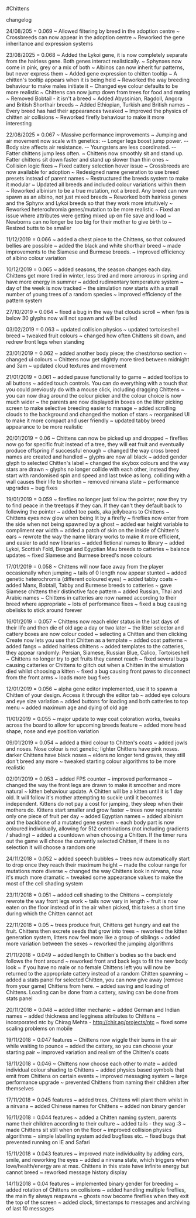 #Chittens

changelog

24/08/205 = 0.069
~ Allowed filtering by breed in the adoption centre
~ Crossbreeds can now appear in the adoption centre
~ Reworked the gene inheritance and expression systems

23/08/2025 = 0.068
~ Added the Lykoi gene, it is now completely separate from the hairless gene. Both genes interact realistically.
~ Sphynxes now come in pink, grey or a mix of both
~ Albinos can now inherit fur patterns, but never express them
~ Added gene expression to chitten tooltip
~ A chitten's tooltip appears when it is being held
~ Reworked the way breeding behaviour to make males initiate it
~ Changed eye colour defaults to be more realistic
~ Chittens can now jump down from trees for food and mating
~ Removed Bobtail - it isn't a breed
~ Added Abyssinian, Ragdoll, Angora and British Shorthair breeds
~ Added Ethiopian, Turkish and British names
~ Every breed has had their appearances tweaked
~ Improved the physics of chitten air collisions
~ Reworked firefly behaviour to make it more interesting

22/08/2025 = 0.067
~ Massive performance improvements
~ Jumping and air movement now scale with genetics: 
-- Longer legs boost jump power.
-- Body size affects air resistance. 
-- Youngsters are less coordinated. 
-- Fatter chittens jump less often.
~ Chittens now smoothly sit and stand up. Fatter chittens sit down faster and stand up slower than thin ones
~ Collision logic fixes
~ Fixed cattery selection hover issue
~ Crossbreeds are now available for adoption
~ Redesigned name generation to use breed presets instead of parent names
~ Restructured the breeds system to make it modular
~ Updated all breeds and included colour variations within them
~ Reworked albinism to be a true mutation, not a breed. Any breed can now spawn as an albino, not just mixed breeds
~ Reworked both hairless genes and the Sphynx and Lykoi breeds so that they work more intuitively
~ Reworked heterochromia genes/mutation to be more realistic
~ Fixed an issue where attributes were getting mixed up on file save and load
~ Newborns can no longer be too big for their mother to give birth to
~ Resized butts to be smaller

11/12/2019 = 0.066
~ added a chest piece to the Chittens, so that coloured bellies are possible
~ added the black and white shorthair breed
~ made improvements to the Siamese and Burmese breeds.
~ improved efficiency of albino colour variation

10/12/2019 = 0.065
~ added seasons, the season changes each day. Chittens get more tired in winter, less tired and more amorous in spring and have more energy in summer
~ added rudimentary temperature system
~ day of the week is now tracked
~ the simulation now starts with a small number of young trees of a random species
~ improved efficiency of the pattern system

27/10/2019 = 0.064
~ fixed a bug in the way that clouds scroll
~ when fps is below 30 glyphs now will not spawn and will be culled

03/02/2019 = 0.063
~ updated collision physics
~ updated tortoiseshell breed
~ tweaked fruit colours
~ changed how often Chittens sit down, and redrew front legs when standing

23/01/2019 = 0.062
~ added another body piece; the chest/torso section
~ changed ui colours
~ Chittens now get slightly more tired between midnight and 3am
~ updated cloud textures and movement

21/01/2019 = 0.061
~ added pause functionality to game
~ added tooltips to all buttons
~ added touch controls. You can do everything with a touch that you could previously do with a mouse click, including dragging Chittens
~ you can now drag around the colour picker and the colour choice is now much wider
~ the parents are now displayed in boxes on the litter picking screen to make selective breeding easier to manage
~ added scrolling clouds to the background and changed the motion of stars
~ reorganised UI to make it more compact and user friendly
~ updated tabby breed appearance to be more realistic

20/01/2019 = 0.06
~ Chittens can now be picked up and dropped
~ fireflies now go for specific fruit instead of a tree, they will eat fruit and eventually produce offspring if successful enough
~ changed the way cross breed names are created and handled
~ glyphs are now all black
~ added gender glyph to selected Chitten's label
~ changed the skybox colours and the way stars are drawn
~ glyphs no longer collide with each other, instead they start with randomised spin and speed and last twice as long. colliding with a wall causes their life to shorten
~ removed nirvana state
~ performance upgrades
~ bug fixes

19/01/2019 = 0.059
~ fireflies no longer just follow the pointer, now they try to find peace in the treetops if they can. If they can't they default back to following the pointer
~ added toe pads, aka jellybeans to Chittens
~ Chittens eyes now glow when being lit by a firefly
~ fireflies now enter from the side when not being spawned by a ghost
~ added ear height variable to compliment ear width
~ added a patch of skin on the inside of Chitten's ears
~ rewrote the way the name library works to make it more efficient, and easier to add new libraries
~ added fictional names to library
~ added Lykoi, Scottish Fold, Bengal and Egyptian Mau breeds to catteries
~ balance updates
~ fixed Siamese and Burmese breed's nose colours

17/01/2019 = 0.058
~ Chittens will now face away from the player occasionally when jumping
~ tails of 0 length now appear stunted
~ added genetic heterochromia (different coloured eyes)
~ added tabby coats
~ added Manx, Bobtail, Tabby and Burmese breeds to catteries
~ gave Siamese chittens their distinctive face pattern
~ added Russian, Thai and Arabic names
~ Chittens in catteries are now named according to their breed where appropriate
~ lots of performance fixes
~ fixed a bug causing obelisks to stick around forever

16/01/2019 = 0.057
~ Chittens now reach elder status in the last days of their life and then die of old age a day or two later
~ the litter selector and cattery boxes are now colour coded
~ selecting a Chitten and then clicking Create now lets you use that Chitten as a template
~ added coat patterns
~ added fangs
~ added hairless chittens
~ added templates to the catteries, they appear randomly: Persian, Siamese, Russian Blue, Calico, Tortoiseshell
~ Chittens no longer try to get fruits they cannot reach
~ fixed several bugs causing catteries or Chittens to glitch out when a Chitten in the simulation died whilst choosing a kitten
~ fixed a bug causing front paws to disconnect from the front arms
~ loads more bug fixes

12/01/2019 = 0.056
~ alpha gene editor implemented, use it to spawn a Chitten of your design. Access it through the editor tab
~ added eye colours and eye size variation
~ added buttons for loading and both catteries to top menu
~ added maximum age and dying of old age

11/01/2019 = 0.055
~ major update to way coat coloration works, tweaks across the board to allow for upcoming breeds feature
~ added more head shape, nose and eye position variation

09/01/2019 = 0.054
~ added a third colour to Chitten's coats
~ added jowls and noses. Nose colour is not genetic; lighter Chittens have pink noses. darker Chittens have black noses
~ elders no longer tend graves, they still don't breed any more
~ tweaked starting colour algorithms to be more realistic

02/01/2019 = 0.053
~ added FPS counter
~ improved performance
~ changed the way the front legs are drawn to make it smoother and more natural
~ kitten behaviour update. A Chitten will be a kitten until it is 1 day old. It will follow it's mother attempting to suckle until it becomes independent. Kittens do not pay a cost for jumping, they sleep when their mothers do. Kittens start smaller and grow faster
~ trees now regenerate only one piece of fruit per day
~ added Egyptian names
~ added albinism and the backbone of a mutated gene system
~ each body part is now coloured individually, allowing for 512 combinations (not including gradients / shading)
~ added a countdown when choosing a Chitten. If the timer runs out the game will chose the currently selected Chitten, if there is no selection it will choose a random one

24/11/2018 = 0.052
~ added speech bubbles
~ trees now automatically start to drop once they reach their maximum height
~ made the colour range for mutations more diverse
~ changed the way Chittens look in nirvana, now it's much more dramatic
~ tweaked some appearance values to make the most of the cell shading system

23/11/2018 = 0.051
~ added cell shading to the Chittens
~ completely rewrote the way front legs work
~ tails now vary in length
~ fruit is now eaten on the floor instead of in the air when picked, this takes a short time during which the Chitten cannot act

22/11/2018 = 0.05
~ trees produce fruit, Chittens get hungry and eat the fruit. Chittens then excrete seeds that grow into trees
~ reworked the kitten generation system, litters now feel more like a group of siblings
~ added more variation between the sexes
~ reworked the jumping algorithms

21/11/2018 = 0.049
~ added length to Chitten's bodies so the back end follows the front around
~ reworked front and back legs to fit the new body look
~ if you have no male or no female Chittens left you will now be returned to the appropriate cattery instead of a random Chitten spawning
~ added a stats panel for selected Chitten, you can now give away (remove from your game) Chittens from here.
~ added saving and loading of Chittens. Loading can be done from a cattery, saving can be done from stats panel

20/11/2018 = 0.048
~ added litter mechanic
~ added German and Indian names
~ added thickness and legginess attributes to Chittens
~ incorporated ntc by Chirag Mehta - http://chir.ag/projects/ntc
~ fixed some scaling problems on mobile

19/11/2018 = 0.047
features
~ Chittens now wiggle their bums in the air while waiting to pounce
~ added the cattery, so you can choose your starting pair
~ improved variation and realism of the Chitten's coats

18/11/2018 = 0.046
~ Chittens now choose each other to mate
~ added individual colour shading to Chittens
~ added physics based symbols that emit from Chittens on certain events
~ improved messaging system
~ large performance upgrade
~ prevented Chittens from naming their children after themselves

17/11/2018 = 0.045
features
~ added trees, Chittens will plant them whilst in a nirvana
~ added Chinese names for Chittens
~ added non binary gender

16/11/2018 = 0.044
features
~ added a Chitten naming system, parents name their children according to their culture
~ added tails - they wag :3
~ made Chittens sit still when on the floor
~ improved collision physics algorithms
~ simple labelling system added
bugfixes etc.
~ fixed bugs that prevented running on IE and Safari

15/11/2018 = 0.043
features
~ improved mate individuality by adding ears, smile, and reworking the eyes
~ added a nirvana state, which triggers when love/health/energy are at max. Chittens in this state have infinite energy but cannot breed
~ reworked message history display

14/11/2018 = 0.04
features
~ implemented binary gender for breeding
~ added rotation of Chittens on collisions
~ added handling multiple fireflies, the main fly always respawns
~ ghosts now become fireflies when they exit the top of the screen
~ added clock, timestamps to messages and archiving of last 10 messages
